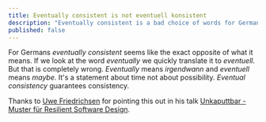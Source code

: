```yaml
---
title: Eventually consistent is not eventuell konsistent
description: "Eventually consistent is a bad choice of words for Germans since gut feeling leads to a bad translation."
published: false
---
```


For Germans *eventually consistent* seems like the exact opposite of what it means. If we look at the word *eventually* we quickly translate it to *eventuell*. But that is completely wrong. *Eventually* means *irgendwann* and *eventuell* means *maybe*. It's a statement about time not about possibility. *Eventual consistency* guarantees consistency.

Thanks to [Uwe Friedrichsen](https://twitter.com/ufried) for pointing this out in his talk [Unkaputtbar - Muster für Resilient Software Design]().
